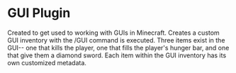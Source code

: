# GUI Plugin

Created to get used to working with GUIs in Minecraft. Creates a custom GUI inventory with the /GUI command is executed. Three items exist in the GUI-- one that kills the player, one that fills the player's hunger bar, and one that give them a diamond sword. Each item within the GUI inventory has its own customized metadata.
